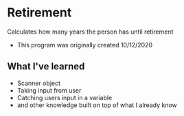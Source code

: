 # Retirement

Calculates how many years the person has until retirement

* This program was originally created 10/12/2020

## What I've learned
* Scanner object
* Taking input from user
* Catching users input in a variable
* and other knowledge built on top of what I already know
